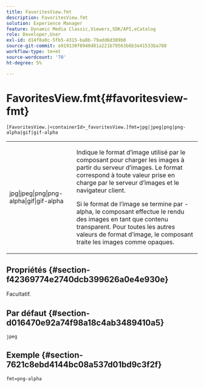 ```yaml
---
title: FavoritesView.fmt
description: FavoritesView.fmt
solution: Experience Manager
feature: Dynamic Media Classic,Viewers,SDK/API,eCatalog
role: Developer,User
exl-id: d14f8a0c-5fb5-4315-ba8b-79add6d389b0
source-git-commit: a919130f0940d81a221b79563b6b3e41533ba788
workflow-type: tm+mt
source-wordcount: '70'
ht-degree: 5%

---
```


# FavoritesView.fmt{#favoritesview-fmt}

`[FavoritesView.|<containerId>_favoritesView.]fmt=jpg|jpeg|png|png-alpha|gif|gif-alpha`

<table id="table_2B109D2F91E64B5382B31921C3780FA5"> 
 <tbody> 
  <tr> 
   <td colname="col1"> <p><span class="codeph"> jpg|jpeg|png|png-alpha|gif|gif-alpha</span> </p> </td> 
   <td colname="col2"> <p> Indique le format d’image utilisé par le composant pour charger les images à partir du serveur d’images. Le format correspond à toute valeur prise en charge par le serveur d’images et le navigateur client. </p> <p>Si le format de l’image se termine par <span class="codeph"> -alpha</span>, le composant effectue le rendu des images en tant que contenu transparent. Pour toutes les autres valeurs de format d’image, le composant traite les images comme opaques. </p> </td> 
  </tr> 
 </tbody> 
</table>

## Propriétés {#section-f42369774e2740dcb399626a0e4e930e}

Facultatif.

## Par défaut {#section-d016470e92a74f98a18c4ab3489410a5}

`jpeg`

## Exemple {#section-7621c8ebd4144bc08a537d01bd9c3f2f}

`fmt=png-alpha`
